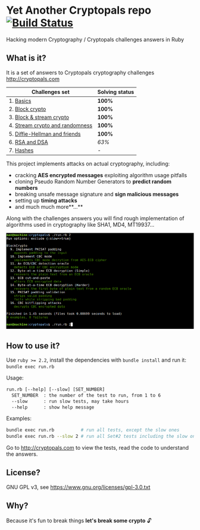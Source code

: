 # Yet Another Cryptopals repo [![Build Status](https://travis-ci.org/yoeo/cryptopals.svg?branch=master)](https://travis-ci.org/yoeo/cryptopals)
Hacking modern Cryptography / Cryptopals challenges answers in Ruby

## What is it?
It is a set of answers to Cryptopals cryptography challenges
http://cryptopals.com

|Challenges set                                                 |Solving status|
|---------------------------------------------------------------|--------------|
|1. [Basics](http://cryptopals.com/sets/1)                      |**100%**      |
|2. [Block crypto](http://cryptopals.com/sets/2)                |**100%**      |
|3. [Block & stream crypto](http://cryptopals.com/sets/3)       |**100%**      |
|4. [Stream crypto and randomness](http://cryptopals.com/sets/4)|**100%**      |
|5. [Diffie-Hellman and friends](http://cryptopals.com/sets/5)  |**100%**      |
|6. [RSA and DSA](http://cryptopals.com/sets/6)                 |*63%*         |
|7. [Hashes](http://cryptopals.com/sets/7)                      |*-*           |

This project implements attacks on actual cryptography, including:
 * cracking **AES encrypted messages** exploiting algorithm usage pitfalls
 * cloning Pseudo Random Number Generators to **predict random numbers**
 * breaking unsafe message signature and **sign malicious messages**
 * setting up **timing attacks**
 * and much much more**...**

Along with the challenges answers you will find rough implementation
of algorithms used in cryptography like SHA1, MD4, MT19937...

![Alt text](data/screen.png)

## How to use it?
Use ```ruby >= 2.2```,
install the dependencies with ```bundle install``` and run it:
```bundle exec run.rb```

Usage:

```
run.rb [--help] [--slow] [SET_NUMBER]
  SET_NUMBER  : the number of the test to run, from 1 to 6
  --slow      : run slow tests, may take hours
  --help      : show help message
```

Examples:
```bash
bundle exec run.rb          # run all tests, except the slow ones
bundle exec run.rb --slow 2 # run all Set#2 tests including the slow ones
```

Go to http://cryptopals.com to view the tests,
read the code to understand the answers.

## License?
GNU GPL v3, see https://www.gnu.org/licenses/gpl-3.0.txt

## Why?
Because it's fun to break things **let's break some crypto** :unlock:

